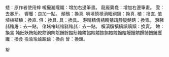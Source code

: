 
蟋：原作者使用蟀
嚨攏瀧矓隴：增加右邊筆畫。
龍龐龔龕：增加右邊筆畫。
雯：去暴牙。
響饗：良加一點。
顛鷏：換真. 
嗔填慎槙滇瞋禛鎮：換真. 
稙：換直.
值埴植殖稙：換直.
俱：換具. 
具：換具。
瀞晴精倩棈睛猜靕靜靛鯖錆：換青。
瀦豬赭賭屠：去一點。
偖堵楮睹褚豬賭赭：去一點。
櫝瀆牘犢續讀贖黷：換賣。
蝕：換食
飩飪飫飭飴餃餅餉餌餒餔餘餛餝餞餠餡餤餧餬餲餵餽餾饂饅饉饋饌饐饑饒饗饞：換食
揄渝瑜蝓踰鍮：換俞
曾：換頭。

帤
